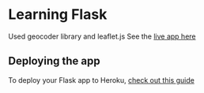 # Learning Flask

Used geocoder library and leaflet.js
See the [live app here](http://tranquil-ridge-5048.herokuapp.com/)

## Deploying the app

To deploy your Flask app to Heroku, [check out this guide](https://github.com/lpolepeddi/learning-flask/wiki/Deploying-Flask-to-Heroku)
